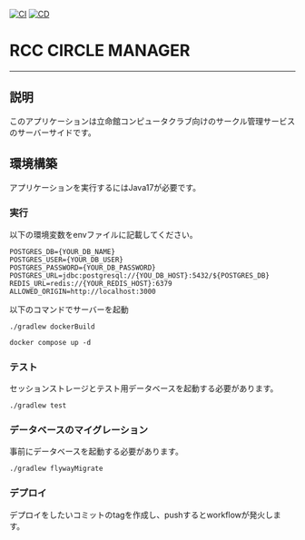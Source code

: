 [![CI](https://github.com/CityBear3/rcccirclemanager/actions/workflows/github-ci.yml/badge.svg)](https://github.com/CityBear3/rcccirclemanager/actions/workflows/github-ci.yml)
[![CD](https://github.com/CityBear3/rcccirclemanager/actions/workflows/github-cd.yml/badge.svg)](https://github.com/CityBear3/rcccirclemanager/actions/workflows/github-cd.yml)
# RCC CIRCLE MANAGER

---

## 説明
このアプリケーションは立命館コンピュータクラブ向けのサークル管理サービスのサーバーサイドです。

## 環境構築
アプリケーションを実行するにはJava17が必要です。

### 実行
以下の環境変数をenvファイルに記載してください。
```dotenv
POSTGRES_DB={YOUR_DB_NAME}
POSTGRES_USER={YOUR_DB_USER}
POSTGRES_PASSWORD={YOUR_DB_PASSWORD}
POSTGRES_URL=jdbc:postgresql://{YOU_DB_HOST}:5432/${POSTGRES_DB}
REDIS_URL=redis://{YOUR_REDIS_HOST}:6379
ALLOWED_ORIGIN=http://localhost:3000
```
以下のコマンドでサーバーを起動
```commandline
./gradlew dockerBuild

docker compose up -d
```

### テスト
セッションストレージとテスト用データベースを起動する必要があります。
```commandline
./gradlew test
```

### データベースのマイグレーション
事前にデータベースを起動する必要があります。
```commandline
./gradlew flywayMigrate
```

### 
### デプロイ
デプロイをしたいコミットのtagを作成し、pushするとworkflowが発火します。

[//]: # (## Micronaut 3.6.1 Documentation)

[//]: # ()
[//]: # (- [User Guide]&#40;https://docs.micronaut.io/3.6.1/guide/index.html&#41;)

[//]: # (- [API Reference]&#40;https://docs.micronaut.io/3.6.1/api/index.html&#41;)

[//]: # (- [Configuration Reference]&#40;https://docs.micronaut.io/3.6.1/guide/configurationreference.html&#41;)

[//]: # (- [Micronaut Guides]&#40;https://guides.micronaut.io/index.html&#41;)

[//]: # ()
[//]: # (---)

[//]: # ()
[//]: # (- [Shadow Gradle Plugin]&#40;https://plugins.gradle.org/plugin/com.github.johnrengelman.shadow&#41;)

[//]: # ()
[//]: # (## Feature jdbc-hikari documentation)

[//]: # ()
[//]: # (- [Micronaut Hikari JDBC Connection Pool documentation]&#40;https://micronaut-projects.github.io/micronaut-sql/latest/guide/index.html#jdbc&#41;)

[//]: # ()
[//]: # (## Feature security documentation)

[//]: # ()
[//]: # (- [Micronaut Security documentation]&#40;https://micronaut-projects.github.io/micronaut-security/latest/guide/index.html&#41;)

[//]: # ()
[//]: # (## Feature openapi documentation)

[//]: # ()
[//]: # (- [Micronaut OpenAPI Support documentation]&#40;https://micronaut-projects.github.io/micronaut-openapi/latest/guide/index.html&#41;)

[//]: # ()
[//]: # (- [https://www.openapis.org]&#40;https://www.openapis.org&#41;)

[//]: # ()
[//]: # (## Feature swagger-ui documentation)

[//]: # ()
[//]: # (- [Micronaut Swagger UI documentation]&#40;https://micronaut-projects.github.io/micronaut-openapi/latest/guide/index.html&#41;)

[//]: # ()
[//]: # (- [https://swagger.io/tools/swagger-ui/]&#40;https://swagger.io/tools/swagger-ui/&#41;)

[//]: # ()
[//]: # (## Feature test-resources documentation)

[//]: # ()
[//]: # (- [Micronaut Test Resources documentation]&#40;https://micronaut-projects.github.io/micronaut-test-resources/latest/guide/&#41;)

[//]: # ()
[//]: # (## Feature http-client documentation)

[//]: # ()
[//]: # (- [Micronaut HTTP Client documentation]&#40;https://docs.micronaut.io/latest/guide/index.html#httpClient&#41;)

[//]: # ()
[//]: # (## Feature data-jdbc documentation)

[//]: # ()
[//]: # (- [Micronaut Data JDBC documentation]&#40;https://micronaut-projects.github.io/micronaut-data/latest/guide/index.html#jdbc&#41;)

[//]: # ()
[//]: # (## Feature security-session documentation)

[//]: # ()
[//]: # (- [Micronaut Security Session documentation]&#40;https://micronaut-projects.github.io/micronaut-security/latest/guide/index.html#session&#41;)


